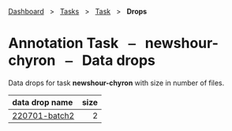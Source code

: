 [Dashboard](../../../index.md)  &nbsp; > &nbsp; [Tasks](../../index.md)  &nbsp; > &nbsp; [Task](../index.md)  &nbsp; > &nbsp; ****Drops**** 
# Annotation Task &nbsp; ⎯ &nbsp; newshour-chyron &nbsp; ⎯ &nbsp; Data drops

Data drops for task **newshour-chyron** with size in number of files.

| data drop name | size |
| :------ | ------: |
| [220701-batch2](220701-batch2.md) | 2 |

